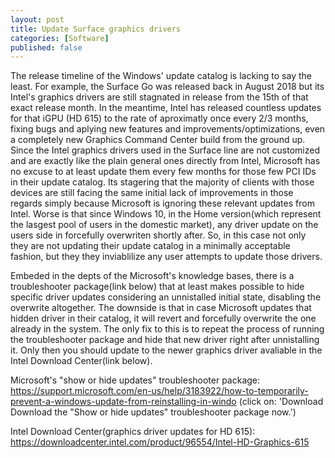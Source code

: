 ```yaml
---
layout: post
title: Update Surface graphics drivers
categories: [Software]
published: false
---
```


The release timeline of the Windows' update catalog is lacking to say the least. For example, the Surface Go was released back in August 2018 but its Intel's graphics drivers are still stagnated in release from the 15th of that exact release month. In the meantime, Intel has released countless updates for that iGPU (HD 615) to the rate of aproximatly once every 2/3 months, fixing bugs and aplying new features and improvements/optimizations, even a completely new Graphics Command Center build from the ground up. Since the Intel graphics drivers used in the Surface line are not customized and are exactly like the plain general ones directly from Intel, Microsoft has no excuse to at least update them every few months for those few PCI IDs in their update catalog. Its stagering that the majority of clients with those devices are still facing the same initial lack of improvements in those regards simply because Microsoft is ignoring these relevant updates from Intel. Worse is that since Windows 10, in the Home version(which represent the lasgest pool of users in the domestic market), any driver update on the users side in forcefully overwriten shortly after. So, in this case not only they are not updating their update catalog in a minimally acceptable fashion, but they they inviablilize any user attempts to update those drivers.

Embeded in the depts of the Microsoft's knowledge bases, there is a troubleshooter package(link below) that at least makes possible to hide specific driver updates considering an unnistalled initial state, disabling the overwrite altogether. The downside is that in case Microsoft updates that hidden driver in their catalog, it will revert and forcefully overwrite the one already in the system. The only fix to this is to repeat the process of running the troubleshooter package and hide that new driver right after unnistalling it. Only then you should update to the newer graphics driver avaliable in the Intel Download Center(link below).

Microsoft's "show or hide updates" troubleshooter package:
https://support.microsoft.com/en-us/help/3183922/how-to-temporarily-prevent-a-windows-update-from-reinstalling-in-windo
(click on: 'Download Download the "Show or hide updates" troubleshooter package now.')

Intel Download Center(graphics driver updates for HD 615):
https://downloadcenter.intel.com/product/96554/Intel-HD-Graphics-615
